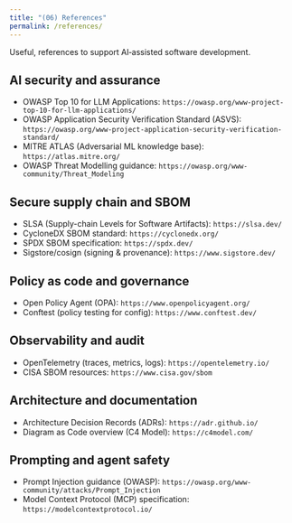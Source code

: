 ```yaml
---
title: "(06) References"
permalink: /references/
---
```


Useful, references to support AI‑assisted software development. 

## AI security and assurance

- OWASP Top 10 for LLM Applications: `https://owasp.org/www-project-top-10-for-llm-applications/`
- OWASP Application Security Verification Standard (ASVS): `https://owasp.org/www-project-application-security-verification-standard/`
- MITRE ATLAS (Adversarial ML knowledge base): `https://atlas.mitre.org/`
- OWASP Threat Modelling guidance: `https://owasp.org/www-community/Threat_Modeling`

## Secure supply chain and SBOM

- SLSA (Supply-chain Levels for Software Artifacts): `https://slsa.dev/`
- CycloneDX SBOM standard: `https://cyclonedx.org/`
- SPDX SBOM specification: `https://spdx.dev/`
- Sigstore/cosign (signing & provenance): `https://www.sigstore.dev/`

## Policy as code and governance

- Open Policy Agent (OPA): `https://www.openpolicyagent.org/`
- Conftest (policy testing for config): `https://www.conftest.dev/`

## Observability and audit

- OpenTelemetry (traces, metrics, logs): `https://opentelemetry.io/`
- CISA SBOM resources: `https://www.cisa.gov/sbom`

## Architecture and documentation

- Architecture Decision Records (ADRs): `https://adr.github.io/`
- Diagram as Code overview (C4 Model): `https://c4model.com/`

## Prompting and agent safety

- Prompt Injection guidance (OWASP): `https://owasp.org/www-community/attacks/Prompt_Injection`
- Model Context Protocol (MCP) specification: `https://modelcontextprotocol.io/`

